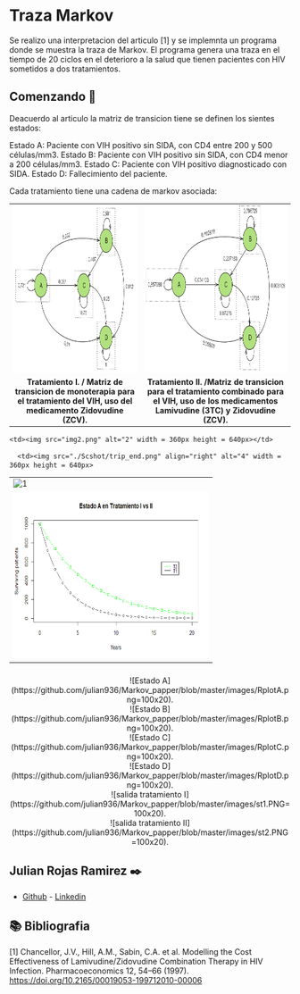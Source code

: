 # Traza Markov

Se realizo una interpretacion del articulo [1] y se implemnta un programa donde se muestra la traza de Markov.
El programa genera una traza en el tiempo de 20 ciclos en el deterioro a la salud que tienen 
pacientes con HIV sometidos a dos tratamientos. 

## Comenzando 🚀

Deacuerdo al articulo la matriz de transicion tiene se definen los sientes estados:

Estado A: Paciente con VIH positivo sin SIDA, con CD4 entre 200 y 500 células/mm3.
Estado B: Paciente con VIH positivo sin SIDA, con CD4 menor a 200 células/mm3.
Estado C: Paciente con VIH positivo diagnosticado con SIDA.
Estado D: Fallecimiento del paciente.

Cada tratamiento tiene una cadena de markov asociada:

<table style="text-align:center;">
  <tr>
      <td> <img width="350" height="300" src="https://github.com/julian936/Markov_papper/blob/master/images/T1.PNG"></td>
      <td> <img width="350" height="300" src="https://github.com/julian936/Markov_papper/blob/master/images/T2.PNG"></td>
   </tr> 
   <tr>
      <td><b>Tratamiento I. /<b> Matriz de transicion de monoterapia para el tratamiento del VIH, uso del medicamento Zidovudine (ZCV).</td>
      <td><b>Tratamiento II. /<b>Matriz de transicion para el tratamiento combinado para el VIH, uso de los medicamentos Lamivudine (3TC) y Zidovudine (ZCV).</td>
  </tr>
</table>





<table>
  <tr>
    <td> <img src="img1.png"  alt="1" width = 360px height = 640px ></td>

    <td><img src="img2.png" alt="2" width = 360px height = 640px></td>
   </tr> 
   <tr>
      <td><img width="350" height="300" src="https://github.com/julian936/Markov_papper/blob/master/images/RplotA.png"></td>

      <td><img src="./Scshot/trip_end.png" align="right" alt="4" width = 360px height = 640px>
  </td>
  </tr>
</table>


### 
### 


<center>
![Estado A](https://github.com/julian936/Markov_papper/blob/master/images/RplotA.png=100x20).
</center>
<center>
![Estado B](https://github.com/julian936/Markov_papper/blob/master/images/RplotB.png=100x20).
</center>
<center>
![Estado C](https://github.com/julian936/Markov_papper/blob/master/images/RplotC.png=100x20).
</center>
<center>
![Estado D](https://github.com/julian936/Markov_papper/blob/master/images/RplotD.png=100x20).
</center>
<center>
![salida tratamiento I](https://github.com/julian936/Markov_papper/blob/master/images/st1.PNG=100x20).
</center>
<center>
![salida tratamiento II](https://github.com/julian936/Markov_papper/blob/master/images/st2.PNG=100x20).
</center>


## Julian Rojas Ramirez ✒️

- [Github](https://github.com/julian936) - [Linkedin](https://www.linkedin.com/in/julian-rojas-ramirez-040a2552/)


## 📚 Bibliografia

 [1] Chancellor, J.V., Hill, A.M., Sabin, C.A. et al. Modelling the Cost Effectiveness of Lamivudine/Zidovudine Combination Therapy in HIV Infection. Pharmacoeconomics 12, 54–66 (1997). https://doi.org/10.2165/00019053-199712010-00006
